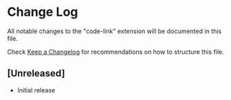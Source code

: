 # Change Log

All notable changes to the "code-link" extension will be documented in this file.

Check [Keep a Changelog](http://keepachangelog.com/) for recommendations on how to structure this file.

## [Unreleased]

- Initial release